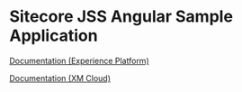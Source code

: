 # Sitecore JSS Angular Sample Application

<!---
@TODO: Update to next version docs before release
-->

[Documentation (Experience Platform)](https://doc.sitecore.com/xp/en/developers/hd/22/sitecore-headless-development/sitecore-javascript-rendering-sdk--jss--for-angular.html)

<!---
@TODO: Verify the link for angular xmcloud when documentation is ready
-->

[Documentation (XM Cloud)](https://doc.sitecore.com/xmc/en/developers/xm-cloud/sitecore-javascript-rendering-sdk--jss--for-angular.html)
